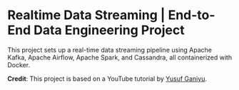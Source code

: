 # Realtime Data Streaming | End-to-End Data Engineering Project

This project sets up a real-time data streaming pipeline using Apache Kafka, Apache Airflow, Apache Spark, and Cassandra, all containerized with Docker.

**Credit**: This project is based on a YouTube tutorial by [Yusuf Ganiyu](https://www.youtube.com/channel/UCy8VZ3xj9s).
